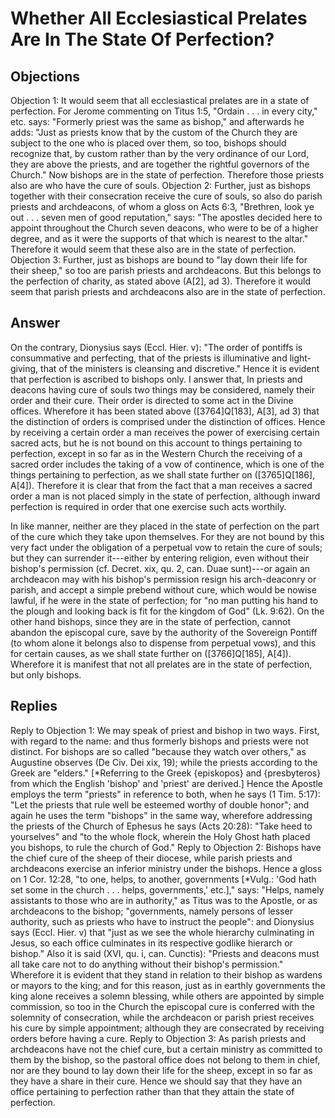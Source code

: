 # Whether All Ecclesiastical Prelates Are In The State Of Perfection?
## Objections
Objection 1: It would seem that all ecclesiastical prelates are in a state of perfection. For Jerome commenting on Titus 1:5, "Ordain . . . in every city," etc. says: "Formerly priest was the same as bishop," and afterwards he adds: "Just as priests know that by the custom of the Church they are subject to the one who is placed over them, so too, bishops should recognize that, by custom rather than by the very ordinance of our Lord, they are above the priests, and are together the rightful governors of the Church." Now bishops are in the state of perfection. Therefore those priests also are who have the cure of souls.
Objection 2: Further, just as bishops together with their consecration receive the cure of souls, so also do parish priests and archdeacons, of whom a gloss on Acts 6:3, "Brethren, look ye out . . . seven men of good reputation," says: "The apostles decided here to appoint throughout the Church seven deacons, who were to be of a higher degree, and as it were the supports of that which is nearest to the altar." Therefore it would seem that these also are in the state of perfection.
Objection 3: Further, just as bishops are bound to "lay down their life for their sheep," so too are parish priests and archdeacons. But this belongs to the perfection of charity, as stated above (A[2], ad 3). Therefore it would seem that parish priests and archdeacons also are in the state of perfection.
## Answer
On the contrary, Dionysius says (Eccl. Hier. v): "The order of pontiffs is consummative and perfecting, that of the priests is illuminative and light-giving, that of the ministers is cleansing and discretive." Hence it is evident that perfection is ascribed to bishops only.
I answer that, In priests and deacons having cure of souls two things may be considered, namely their order and their cure. Their order is directed to some act in the Divine offices. Wherefore it has been stated above ([3764]Q[183], A[3], ad 3) that the distinction of orders is comprised under the distinction of offices. Hence by receiving a certain order a man receives the power of exercising certain sacred acts, but he is not bound on this account to things pertaining to perfection, except in so far as in the Western Church the receiving of a sacred order includes the taking of a vow of continence, which is one of the things pertaining to perfection, as we shall state further on ([3765]Q[186], A[4]). Therefore it is clear that from the fact that a man receives a sacred order a man is not placed simply in the state of perfection, although inward perfection is required in order that one exercise such acts worthily.

In like manner, neither are they placed in the state of perfection on the part of the cure which they take upon themselves. For they are not bound by this very fact under the obligation of a perpetual vow to retain the cure of souls; but they can surrender it---either by entering religion, even without their bishop's permission (cf. Decret. xix, qu. 2, can. Duae sunt)---or again an archdeacon may with his bishop's permission resign his arch-deaconry or parish, and accept a simple prebend without cure, which would be nowise lawful, if he were in the state of perfection; for "no man putting his hand to the plough and looking back is fit for the kingdom of God" (Lk. 9:62). On the other hand bishops, since they are in the state of perfection, cannot abandon the episcopal cure, save by the authority of the Sovereign Pontiff (to whom alone it belongs also to dispense from perpetual vows), and this for certain causes, as we shall state further on ([3766]Q[185], A[4]). Wherefore it is manifest that not all prelates are in the state of perfection, but only bishops.
## Replies
Reply to Objection 1: We may speak of priest and bishop in two ways. First, with regard to the name: and thus formerly bishops and priests were not distinct. For bishops are so called "because they watch over others," as Augustine observes (De Civ. Dei xix, 19); while the priests according to the Greek are "elders." [*Referring to the Greek {episkopos} and {presbyteros} from which the English 'bishop' and 'priest' are derived.] Hence the Apostle employs the term "priests" in reference to both, when he says (1 Tim. 5:17): "Let the priests that rule well be esteemed worthy of double honor"; and again he uses the term "bishops" in the same way, wherefore addressing the priests of the Church of Ephesus he says (Acts 20:28): "Take heed to yourselves" and "to the whole flock, wherein the Holy Ghost hath placed you bishops, to rule the church of God."
Reply to Objection 2: Bishops have the chief cure of the sheep of their diocese, while parish priests and archdeacons exercise an inferior ministry under the bishops. Hence a gloss on 1 Cor. 12:28, "to one, helps, to another, governments [*Vulg.: 'God hath set some in the church . . . helps, governments,' etc.]," says: "Helps, namely assistants to those who are in authority," as Titus was to the Apostle, or as archdeacons to the bishop; "governments, namely persons of lesser authority, such as priests who have to instruct the people": and Dionysius says (Eccl. Hier. v) that "just as we see the whole hierarchy culminating in Jesus, so each office culminates in its respective godlike hierarch or bishop." Also it is said (XVI, qu. i, can. Cunctis): "Priests and deacons must all take care not to do anything without their bishop's permission." Wherefore it is evident that they stand in relation to their bishop as wardens or mayors to the king; and for this reason, just as in earthly governments the king alone receives a solemn blessing, while others are appointed by simple commission, so too in the Church the episcopal cure is conferred with the solemnity of consecration, while the archdeacon or parish priest receives his cure by simple appointment; although they are consecrated by receiving orders before having a cure.
Reply to Objection 3: As parish priests and archdeacons have not the chief cure, but a certain ministry as committed to them by the bishop, so the pastoral office does not belong to them in chief, nor are they bound to lay down their life for the sheep, except in so far as they have a share in their cure. Hence we should say that they have an office pertaining to perfection rather than that they attain the state of perfection.